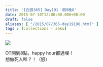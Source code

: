 ```yaml
---
title: '[白狼365] Day191：朝9晚8'
date: 2015-07-10T12:00:00.000+08:00
draft: false
aliases: [ "/2015/07/365-day19198.html" ]
tags : [collections - zaku]
---
```


![](/images/zaku191.jpg)

OT開到8點，happy hour都過埋！  
想做死人咩？！（怒）
